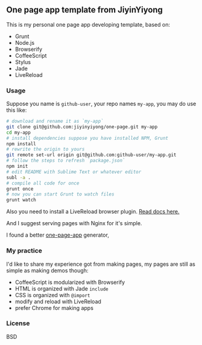
One page app template from JiyinYiyong
------ 

This is my personal one page app developing template, based on:

* Grunt
* Node.js
* Browserify
* CoffeeScript
* Stylus
* Jade
* LiveReload

### Usage

Suppose you name is `github-user`, your repo names `my-app`,
you may do use this like:

```bash
# download and rename it as `my-app`
git clone git@github.com:jiyinyiyong/one-page.git my-app
cd my-app
# install dependencies suppose you have installed NPM, Grunt
npm install
# rewrite the origin to yours
git remote set-url origin git@github.com:github-user/my-app.git
# follow the steps to refresh `package.json`
npm init
# edit README with Sublime Text or whatever editor
subl -a .
# compile all code for once
grunt once
# now you can start Grunt to watch files
grunt watch
```

Also you need to install a LiveReload browser plugin.
[Read docs here.][livereload]

And I suggest serving pages with Nginx for it's simple.

I found a better [one-page-app][old] generator,

[livereload]: https://github.com/gruntjs/grunt-contrib-watch#live-reloading
[old]: https://github.com/iatek/one-page-app

### My practice

I'd like to share my experience got from making pages,
my pages are still as simple as making demos though:

* CoffeeScript is modularized with Browserify
* HTML is organized with Jade `include`
* CSS is organized with `@import`
* modify and reload with LiveReload
* prefer Chrome for making apps

### License

BSD